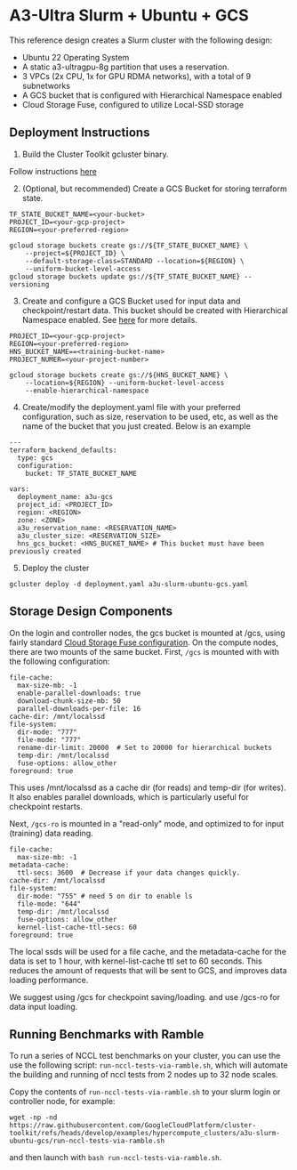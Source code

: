 A3-Ultra Slurm + Ubuntu + GCS
=============================

This reference design creates a Slurm cluster with the following design:

* Ubuntu 22 Operating System
* A static a3-ultragpu-8g partition that uses a reservation.
* 3 VPCs (2x CPU, 1x for GPU RDMA networks), with a total of 9 subnetworks
* A GCS bucket that is configured with Hierarchical Namespace enabled
* Cloud Storage Fuse, configured to utilize Local-SSD storage

Deployment Instructions
-----------------------

1. Build the Cluster Toolkit gcluster binary.

Follow instructions
[here](https://cloud.google.com/cluster-toolkit/docs/setup/configure-environment)

2. (Optional, but recommended) Create a GCS Bucket for storing terraform state.

```
TF_STATE_BUCKET_NAME=<your-bucket>
PROJECT_ID=<your-gcp-project>
REGION=<your-preferred-region>

gcloud storage buckets create gs://${TF_STATE_BUCKET_NAME} \
    --project=${PROJECT_ID} \
    --default-storage-class=STANDARD --location=${REGION} \
    --uniform-bucket-level-access
gcloud storage buckets update gs://${TF_STATE_BUCKET_NAME} --versioning
```

3. Create and configure a GCS Bucket used for input data and checkpoint/restart
data. This bucket should be created with Hierarchical Namespace enabled. See
[here](https://cloud.google.com/storage/docs/hns-overview) for more details.

```
PROJECT_ID=<your-gcp-project>
REGION=<your-preferred-region>
HNS_BUCKET_NAME==<training-bucket-name>
PROJECT_NUMER=<your-project-number>

gcloud storage buckets create gs://${HNS_BUCKET_NAME} \
    --location=${REGION} --uniform-bucket-level-access
    --enable-hierarchical-namespace

```

4. Create/modify the deployment.yaml file with your preferred configuration, such as
size, reservation to be used, etc, as well as the name of the bucket that you
just created. Below is an example

```
---
terraform_backend_defaults:
  type: gcs
  configuration:
    bucket: TF_STATE_BUCKET_NAME

vars:
  deployment_name: a3u-gcs
  project_id: <PROJECT_ID>
  region: <REGION>
  zone: <ZONE>
  a3u_reservation_name: <RESERVATION_NAME>
  a3u_cluster_size: <RESERVATION_SIZE>
  hns_gcs_bucket: <HNS_BUCKET_NAME> # This bucket must have been previously created

```

5. Deploy the cluster

```
gcluster deploy -d deployment.yaml a3u-slurm-ubuntu-gcs.yaml
```

Storage Design Components
-------------------------

On the login and controller nodes, the gcs bucket is mounted at /gcs, using
fairly standard [Cloud Storage Fuse configuration](https://cloud.google.com/storage/docs/cloud-storage-fuse/config-file). On the compute nodes, there are two
mounts of the same bucket.  First, `/gcs` is mounted with with the following
configuration:

```
file-cache:
  max-size-mb: -1
  enable-parallel-downloads: true
  download-chunk-size-mb: 50
  parallel-downloads-per-file: 16
cache-dir: /mnt/localssd
file-system:
  dir-mode: "777"
  file-mode: "777"
  rename-dir-limit: 20000  # Set to 20000 for hierarchical buckets
  temp-dir: /mnt/localssd
  fuse-options: allow_other
foreground: true
```
This uses /mnt/localssd as a cache dir (for reads) and temp-dir (for writes).
It also enables parallel downloads, which is particularly useful for
checkpoint restarts.

Next, `/gcs-ro` is mounted in a "read-only" mode, and optimized to for
input (training) data reading.
```
file-cache:
  max-size-mb: -1
metadata-cache:
  ttl-secs: 3600  # Decrease if your data changes quickly.
cache-dir: /mnt/localssd
file-system:
  dir-mode: "755" # need 5 on dir to enable ls
  file-mode: "644"
  temp-dir: /mnt/localssd
  fuse-options: allow_other
  kernel-list-cache-ttl-secs: 60
foreground: true
```

The local ssds will be used for a file cache, and the metadata-cache
for the data is set to 1 hour, with kernel-list-cache ttl set to 60 seconds.
This reduces the amount of requests that will be sent to GCS, and improves
data loading performance.

We suggest using /gcs for checkpoint saving/loading. and use /gcs-ro for
data input loading.


Running Benchmarks with Ramble
------------------------------

To run a series of NCCL test benchmarks on your cluster, you can use
the use the following script: `run-nccl-tests-via-ramble.sh`,
which will automate the building and running of nccl tests from 2
nodes up to 32 node scales.

Copy the contents of `run-nccl-tests-via-ramble.sh` to your slurm
login or controller node, for example:

```
wget -np -nd https://raw.githubusercontent.com/GoogleCloudPlatform/cluster-toolkit/refs/heads/develop/examples/hypercompute_clusters/a3u-slurm-ubuntu-gcs/run-nccl-tests-via-ramble.sh
```

and then launch with `bash run-nccl-tests-via-ramble.sh`.
